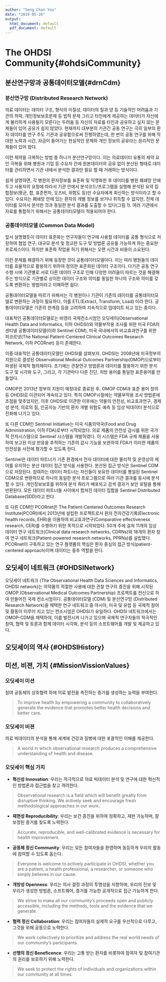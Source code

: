```yaml
---
author: "Seng Chan You"
date: "2019-05-26"
output:
  html_document: default
  pdf_document: default
---
```

# The OHDSI Community{#ohdsiCommunity}

## 분산연구망과 공통데이터모델{#drnCdm}

### 분산연구망 (Distributed Research Network)
의료 데이터는 데이터 구조, 형식의 이질성, 데이터의 질과 양 등 기술적인 어려움과 기관의 허락, 개인정보보호문제 등 법적 문제 그리고 타인에게 제공하는 데이터가 자신에게 불리하게 사용될지 모른다는 두려움 등 자신의 자료를 타인과 공유하고 싶지 않는 문제들이 있어 공유가 쉽지 않았다. 현재까지 대부분의 기관간 공동 연구는 극히 일부의 환자 데이터를 연구 주도 기관과 공유함으로써 진행하였는데, 한 번의 공동 연구를 위해 막대한 노력과 시간, 자금이 들어가는 현실적인 문제와 개인 정보의 공유라는 윤리적인 문제들이 있어 왔다. 

이런 제약을 극복하는 방법 중 하나가 분산연구망이다. 이는 의료데이터 유통의 제약 요인 극복을 위해 병원과 기업 등 수요자 간에 원본데이터의 공유 없이 분산된 형태로 데이터를 관리하면서 기관 내에서 분석한 결과만 필요 할 때 거래하는 방식이다. 

쉽게 설명하면, 각 병원의 환자정보를 표준화 및 익명화한 후 데이터를 병원 폐쇄망 안에 두고 사용자의 요청에 따라서 기관 안에서 분석코드/프로그램을 실행해 분석된 요약 집합정보(평균, 합, 표준편차, 오즈비, 위험도 등)만 수요자에게 회신하는 방식이라고 할 수 있다. 수요자는 폐쇄망 안에 있는 환자의 개별 정보를 보거나 취득할 수 없지만, 전체 데이터를 모아서 분석한 것과 동일한 분석 결과를 도출할 수 있다(그림 1). 여러 기관에서 자료를 통합하기 위해서는 공통데이터모델이 적용되어야 한다.

### 공통데이터모델 (Common Data Model)
앞서 설명했듯이 데이터 표준화는 연구자들이 연구에 사용할 데이터를 공통 형식으로 저장하여 협업 연구, 대규모 분석 및 정교한 도구 및 방법론 공유를 가능하게 하는 중요한 프로세스이다. 하지만 표준화 작업을 하기 위해서는 오랜 시간과 비용이 소요된다. 

이런 문제를 해결하기 위해 등장한 것이 공통데이터모델이다. 이는 여러 병원들의 데이터를 효율적으로 활용하기 위하여 정의한 표준화된 데이터 구조이다. 다기관 공동 연구 수행 시에 기관별로 서로 다른 데이터 구조로 인해 다양한 어려움이 따르는 것을 해결해 주는 방식으로 기관별로 상이한 데이터 구조와 의미를 동일한 하나의 구조와 의미를 갖도록 변환하는 벙법이라고 이해하면 쉽다. 

공통데이터모델을 따르기 위해서는 각 병원이나 기관이 기존의 데이터를 공통데이터모델로 변환하는 과정이 필요하다. 이를 ETL(Extract, Transform, Load) 이라 한다. 공통데이터모델은 기존의 한계점 등을 고려하여 지속적으로 업데이트 되고 있는 중이다. 

대표적인 공통데이터모델로는 비영리 국제컨소시엄인 오딧세이(Observational Health Data and Informatics, 이하 OHDSI)와 약물부작용 조사를 위한 미국 FDA의 센티넬 공통데이터모델(이하 Sentinel CDM), 미국 국내에서의 비교효과연구를 위한 피코르넷(The National Patient-Centered Clinical Outcomes Research Network, 이하 PCORnet) 등이 존재한다. 

이중 대표적인 공통데이터모델인 OHDSI를 살펴보자. OHDSI는 2008년에 미국정부의 지원으로 결성된 Observational Medical Outcomes Partnership(OMOP)으로부터 파생된 국제적 협의체이다. 초기에는 관찰연구 방법론과 데이터를 활용하기 위한 분석 도구 및 시각화 도구, 그리고, 각 기관마다 다른 진단, 처방 용어를 통일한 표준용어를 만들었다. 

OMOP은 2013년 정부의 지원이 예정대로 종료된 후, OMOP CDM과 표준 용어 정의 등 OHDSI로 이관되어 계속되고 있다. 특히 OMOP시절에는 약물부작용 조사 방법론에 초점을 맞추었지만, 이후 OHDSI로 이관한 이후에는 약물의 안전성, 비교효과연구, 경제성 분석, 의료의 질, 인공지능 기반의 환자 개별 위험도 예측 등 임상 빅데이터 분석으로 진화해 나가고 있다.

또 다른 CDM인 Sentinel Initiative는 미국 식품의약국(Food and Drug Administration, 이하 FDA)로부터 시작되었다. 의료 제품의 안전성 감시를 위한 국가적 전자시스템으로 Sentinel 시스템을 개발하였다. 이 시스템은 FDA 규제 제품을 사용하여 보고된 이상 반응을 추적하는 기존의 감시 기능을 보완하여 FDA가 이러한 제품의 안전성을 사전에 평가할 수 있도록 한다. 

Sentinel은 데이터 파트너가 기존 환경에서 전자 데이터에 대한 물리적 및 운영상의 제어를 유지하는 분산 데이터 접근 방식을 사용한다. 분산된 접근 방식은 Sentinel CDM으로 저장된다. 참여하는 데이터 파트너는 자신들이 보유한 데이터를 통일된 Sentinel CDM으로 변환하므로 하나의 동일한 분석 프로그램으로 여러 기관 결과를 동시에 분석할 수 있다. 개인정보보호를 위하여 분석 쿼리가 배포되고 검색 결과가 보안 포털을 통해 반환된다. 모든 데이터 파트너들 사이에서 합쳐진 데이터 집합을 Sentinel Distributed Database(SDD)라고 한다.

또 다른 CDM인 PCORnet은 The Patient-Centered Outcomes Research Institute(PCORI)에서 2013년에 설립한 프로젝트로서 환자 전자건강기록(Electronic health records, EHR)을 이용하여 비교효과연구(Comparative effectiveness research, CER)를 수행하기 위한 목적으로 시작되었다. 50개 주에 걸쳐 11개의 임상 데이터 연구 네트워크(Clinical data research networks, CDRNs)와 18개의 환자 참여 연구 네트워크(Patient-powered research networks, PPRNs)를 설립했다. PCORnet이 구축하고 있는 연구 플랫폼의 핵심은 환자 중심의 접근 방식(patient-centered approach)이며 데이터는 중추 역할을 한다. 


## 오딧세이 네트워크 {#OHDSINetwork}
오딧세이 네트워크 (The Observational Health Data Sciences and Informatics, OHDSI network)는 의약품의 적절한 사용에 대한 관찰 연구의 증진을 위해 시작된 OMOP (Observational Medical Outcomes Partnership) 프로젝트를 전신으로 하여 만들어진 국제 컨소시엄이다. 공통데이터모델 (CDM) 및 분산연구망 (Distributed Research Network)을 채택한 연구 네트워크 중 아시아, 미국 및 유럽 등 국제적 참여 및 활동이 이루어 지고 있는 컨소시엄은 OHDSI가 유일하다. OHDSI 네트워크에서는 OMOP-CDM을 채택하여, 이를 발전시켜 나가고 있으며 국제적 연구자들의 적극적인 참여, 협력 및 토론과 함께 데이터 시각화, 분석 등의 소프트웨어를 개발 및 제공하고 있다.

## 오딧세이의 역사 {#OHDSIHistory}

## 미션, 비젼, 가치 {#MissionVissionValues}

### 오딧세이 미션

참여 공동체의 상호협력 하에 의료 발전을 촉진하는 증거를 생성하는 능력을 부여한다.

> To improve health by empowering a community to collaboratively generate the evidence that promotes better health decisions and better care.


### 오딧세이 비젼

의료 빅데이터의 분석을 통해 세계에 건강과 질병에 대한 포괄적인 이해를 제공한다.

> A world in which observational research produces a comprehensive understanding of health and disease.

### 오딧세이 핵심 가치

* **혁신성 Innovation**: 우리는 적극적으로 의료 빅데이터 분석 및 연구에 대한 혁신적인 방법론과 접근법을 찾고 격려한다.

> Observational research is a field which will benefit greatly from disruptive thinking. We actively seek and encourage fresh methodological approaches in our work.

* **재현성 Reproducibility**: 우리는 보건 증진을 위하여 정확하고, 재현 가능하며, 잘 보정된 증거를 찾도록 노력한다.

> Accurate, reproducible, and well-calibrated evidence is necessary for health improvement.

* **공동체 정신 Community**: 우리는 모든 참여자들을 환영하며 동등하게 우리의 활동에 참여할 수 있도록 돕는다.

> Everyone is welcome to actively participate in OHDSI, whether you are a patient, a health professional, a researcher, or someone who simply believes in our cause.

* **개방성 Openness**: 우리는 의사 결정 과정의 투명성을 지향하며, 우리의 진보 및 우리가 생성한 방법론, 소프트웨어, 증거를 가능한 공개적으로 접근 가능하게 한다.

> We strive to make all our community’s proceeds open and publicly accessible, including the methods, tools and the evidence that we generate.

* **협력 정신 Collaboration**: 우리는 참여자들의 실제적 요구를 우선적으로 다루고, 그것을 위해 공동으로 노력한다.

> We work collectively to prioritize and address the real world needs of our community’s participants.

* **선행의 정신 Beneficence**: 우리는 고통 받는 환자를 비롯하여 참여자 및 참여기관의 권리를 보호하기 위해 노력한다.

> We seek to protect the rights of individuals and organizations within our community at all times.
